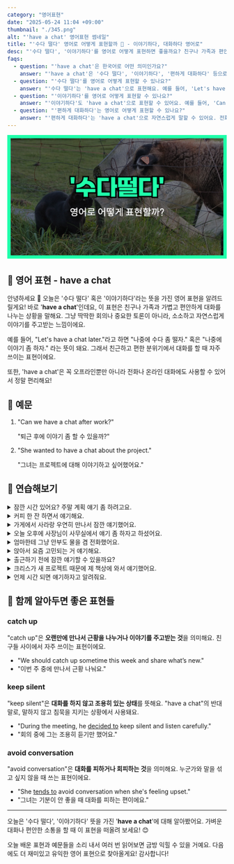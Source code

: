 ```yaml
---
category: "영어표현"
date: "2025-05-24 11:04 +09:00"
thumbnail: "./345.png"
alt: "'have a chat' 영어표현 썸네일"
title: "'수다 떨다' 영어로 어떻게 표현할까 💬 - 이야기하다, 대화하다 영어로"
desc: "'수다 떨다', '이야기하다'를 영어로 어떻게 표현하면 좋을까요? 친구나 가족과 편안하게 대화를 나누는 'have a chat' 표현과 예문을 통해 자연스러운 영어 대화법을 배워봅시다. 다양한 예문을 통해서 연습하고 본인의 표현으로 만들어 보세요."
faqs:
  - question: "'have a chat'은 한국어로 어떤 의미인가요?"
    answer: "'have a chat'은 '수다 떨다', '이야기하다', '편하게 대화하다' 등으로 해석할 수 있어요. 친구나 가족과 가볍고 자연스럽게 대화를 나누는 상황에서 쓰여요."
  - question: "'수다 떨다'를 영어로 어떻게 표현할 수 있나요?"
    answer: "'수다 떨다'는 'have a chat'으로 표현해요. 예를 들어, 'Let's have a chat later.'는 '나중에 수다 좀 떨자.'라는 뜻이에요."
  - question: "'이야기하다'를 영어로 어떻게 표현할 수 있나요?"
    answer: "'이야기하다'도 'have a chat'으로 표현할 수 있어요. 예를 들어, 'Can we have a chat after work?'는 '퇴근 후에 이야기 좀 할 수 있을까?'라는 의미에요."
  - question: "'편하게 대화하다'는 영어로 어떻게 표현할 수 있나요?"
    answer: "'편하게 대화하다'는 'have a chat'으로 자연스럽게 말할 수 있어요. 전화나 온라인 대화에도 쓸 수 있어서 편리해요."
---
```


!['have a chat' 영어표현 썸네일](./345.png)

## 🌟 영어 표현 - have a chat

안녕하세요 👋 오늘은 '수다 떨다' 혹은 '이야기하다'라는 뜻을 가진 영어 표현을 알려드릴게요! 바로 '**have a chat**'인데요, 이 표현은 친구나 가족과 가볍고 편안하게 대화를 나누는 상황을 말해요. 그냥 딱딱한 회의나 중요한 토론이 아니라, 소소하고 자연스럽게 이야기를 주고받는 느낌이에요.

예를 들어, "Let's have a chat later."라고 하면 "나중에 수다 좀 떨자." 혹은 "나중에 이야기 좀 하자." 라는 뜻이 돼요. 그래서 친근하고 편한 분위기에서 대화를 할 때 자주 쓰이는 표현이에요.

또한, 'have a chat'은 꼭 오프라인뿐만 아니라 전화나 온라인 대화에도 사용할 수 있어서 정말 편리해요!

## 📖 예문

1. "Can we have a chat after work?"

   "퇴근 후에 이야기 좀 할 수 있을까?"

2. "She wanted to have a chat about the project."

   "그녀는 프로젝트에 대해 이야기하고 싶어했어요."

## 💬 연습해보기

<details>
<summary>잠깐 시간 있어요? 주말 계획 얘기 좀 하려고요.</summary>
<span>Do you have a minute? I wanted to have a chat about your weekend plans.</span>
</details>

<details>
<summary>커피 한 잔 하면서 얘기해요.</summary>
<span>Let's grab some coffee and have a chat.</span>
</details>

<details>
<summary>가게에서 사라랑 우연히 만나서 잠깐 얘기했어요.</summary>
<span>I bumped into Sarah at the store and we had a quick chat.</span>
</details>

<details>
<summary>오늘 오후에 사장님이 사무실에서 얘기 좀 하자고 하셨어요.</summary>
<span>My boss asked if we could have a chat in her office this afternoon.</span>
</details>

<details>
<summary>엄마한테 그냥 안부도 물을 겸 전화했어요.</summary>
<span>I called my mom just to have a chat and <a href="/blog/in-english/021.catch-up-on/">catch up</a>.</span>
</details>

<details>
<summary>앉아서 요즘 고민되는 거 얘기해요.</summary>
<span>Let's sit down and have a chat about what's been bothering you.</span>
</details>

<details>
<summary>출근하기 전에 잠깐 얘기할 수 있을까요?</summary>
<span>Can we have a chat before you leave for work?</span>
</details>

<details>
<summary>크리스가 새 프로젝트 때문에 제 책상에 와서 얘기했어요.</summary>
<span>Chris stopped by my desk to have a chat about the new project.</span>
</details>

<details>
<summary>언제 시간 되면 얘기하자고 알려줘요.</summary>
<span><a href="/blog/in-english/241.let-someone-know/">Let me know</a> when you're free to have a chat.</span>
</details>

## 🤝 함께 알아두면 좋은 표현들

### catch up

"catch up"은 **오랜만에 만나서 근황을 나누거나 이야기를 주고받는 것**을 의미해요. 친구들 사이에서 자주 쓰이는 표현이에요.

- "We should catch up sometime this week and share what’s new."
- "이번 주 중에 만나서 근황 나눠요."

### keep silent

"keep silent"은 **대화를 하지 않고 조용히 있는 상태**를 뜻해요. "have a chat"의 반대말로, 말하지 않고 침묵을 지키는 상황에서 사용돼요.

- "During the meeting, he [decided to](/blog/in-english/062.decide-to/) keep silent and listen carefully."
- "회의 중에 그는 조용히 듣기만 했어요."

### avoid conversation

"avoid conversation"은 **대화를 피하거나 회피하는 것**을 의미해요. 누군가와 말을 섞고 싶지 않을 때 쓰는 표현이에요.

- "She [tends to](/blog/in-english/259.tend-to/) avoid conversation when she's feeling upset."
- "그녀는 기분이 안 좋을 때 대화를 피하는 편이에요."

---

오늘은 '수다 떨다', '이야기하다' 뜻을 가진 '**have a chat**'에 대해 알아봤어요. 가벼운 대화나 편안한 소통을 할 때 이 표현을 떠올려 보세요! 😊

오늘 배운 표현과 예문들을 소리 내서 여러 번 읽어보면 금방 익힐 수 있을 거예요. 다음에도 더 재미있고 유익한 영어 표현으로 찾아올게요! 감사합니다!
